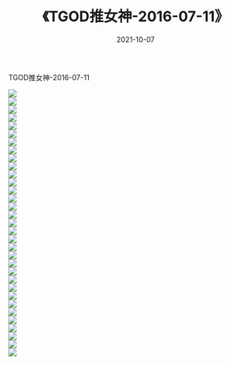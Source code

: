 ﻿---
layout: post
title:  《TGOD推女神-2016-07-11》
date:   2021-10-07
img: http://img.660000.xyz/Sharelink/网络美图/2021/TGOD推女神-2016-07-11/000.jpg
categories: [美女, 清纯, 唯美]
---

TGOD推女神-2016-07-11

  ![](http://img.660000.xyz/Sharelink/网络美图/2021/TGOD推女神-2016-07-11/001.jpg) <br> ![](http://img.660000.xyz/Sharelink/网络美图/2021/TGOD推女神-2016-07-11/002.jpg) <br> ![](http://img.660000.xyz/Sharelink/网络美图/2021/TGOD推女神-2016-07-11/003.jpg) <br> ![](http://img.660000.xyz/Sharelink/网络美图/2021/TGOD推女神-2016-07-11/004.jpg) <br> ![](http://img.660000.xyz/Sharelink/网络美图/2021/TGOD推女神-2016-07-11/005.jpg) <br> ![](http://img.660000.xyz/Sharelink/网络美图/2021/TGOD推女神-2016-07-11/006.jpg) <br> ![](http://img.660000.xyz/Sharelink/网络美图/2021/TGOD推女神-2016-07-11/007.jpg) <br> ![](http://img.660000.xyz/Sharelink/网络美图/2021/TGOD推女神-2016-07-11/008.jpg) <br> ![](http://img.660000.xyz/Sharelink/网络美图/2021/TGOD推女神-2016-07-11/009.jpg) <br> ![](http://img.660000.xyz/Sharelink/网络美图/2021/TGOD推女神-2016-07-11/010.jpg) <br> ![](http://img.660000.xyz/Sharelink/网络美图/2021/TGOD推女神-2016-07-11/011.jpg) <br> ![](http://img.660000.xyz/Sharelink/网络美图/2021/TGOD推女神-2016-07-11/012.jpg) <br> ![](http://img.660000.xyz/Sharelink/网络美图/2021/TGOD推女神-2016-07-11/013.jpg) <br> ![](http://img.660000.xyz/Sharelink/网络美图/2021/TGOD推女神-2016-07-11/014.jpg) <br> ![](http://img.660000.xyz/Sharelink/网络美图/2021/TGOD推女神-2016-07-11/015.jpg) <br> ![](http://img.660000.xyz/Sharelink/网络美图/2021/TGOD推女神-2016-07-11/016.jpg) <br> ![](http://img.660000.xyz/Sharelink/网络美图/2021/TGOD推女神-2016-07-11/017.jpg) <br> ![](http://img.660000.xyz/Sharelink/网络美图/2021/TGOD推女神-2016-07-11/018.jpg) <br> ![](http://img.660000.xyz/Sharelink/网络美图/2021/TGOD推女神-2016-07-11/019.jpg) <br> ![](http://img.660000.xyz/Sharelink/网络美图/2021/TGOD推女神-2016-07-11/020.jpg) <br> ![](http://img.660000.xyz/Sharelink/网络美图/2021/TGOD推女神-2016-07-11/021.jpg) <br> ![](http://img.660000.xyz/Sharelink/网络美图/2021/TGOD推女神-2016-07-11/022.jpg) <br> ![](http://img.660000.xyz/Sharelink/网络美图/2021/TGOD推女神-2016-07-11/023.jpg) <br> ![](http://img.660000.xyz/Sharelink/网络美图/2021/TGOD推女神-2016-07-11/024.jpg) <br> ![](http://img.660000.xyz/Sharelink/网络美图/2021/TGOD推女神-2016-07-11/025.jpg) <br> ![](http://img.660000.xyz/Sharelink/网络美图/2021/TGOD推女神-2016-07-11/026.jpg) <br> ![](http://img.660000.xyz/Sharelink/网络美图/2021/TGOD推女神-2016-07-11/027.jpg) <br> ![](http://img.660000.xyz/Sharelink/网络美图/2021/TGOD推女神-2016-07-11/028.jpg) <br> ![](http://img.660000.xyz/Sharelink/网络美图/2021/TGOD推女神-2016-07-11/029.jpg) <br> ![](http://img.660000.xyz/Sharelink/网络美图/2021/TGOD推女神-2016-07-11/030.jpg) <br> ![](http://img.660000.xyz/Sharelink/网络美图/2021/TGOD推女神-2016-07-11/031.jpg) <br> ![](http://img.660000.xyz/Sharelink/网络美图/2021/TGOD推女神-2016-07-11/032.jpg) <br> ![](http://img.660000.xyz/Sharelink/网络美图/2021/TGOD推女神-2016-07-11/033.jpg) <br>